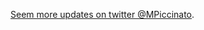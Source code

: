 <p class="next_actions">
    <a href="http://twitter.com/mpiccinato">Seem more updates on twitter @MPiccinato</a>.
</p>
